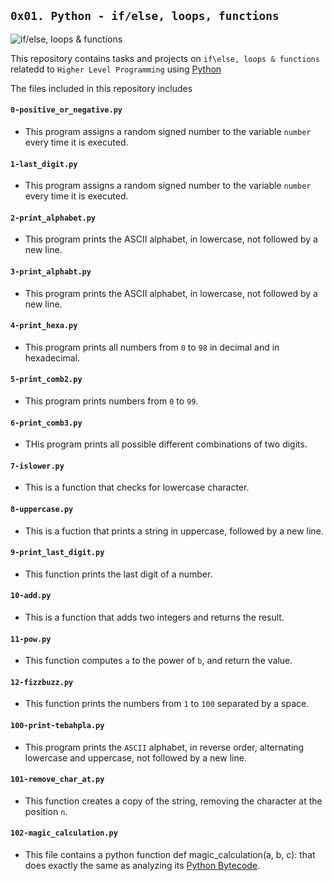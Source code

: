 ## `0x01. Python - if/else, loops, functions`

![if/else, loops & functions](https://s3.amazonaws.com/intranet-projects-files/holbertonschool-higher-level_programming+/233/code.png)

This repository contains tasks and projects on `if\else, loops & functions` relatedd to `Higher Level Programming` using [Python](https://en.wikipedia.org/wiki/Python_(programming_language))

The files included in this repository includes

#### `0-positive_or_negative.py`
  - This program assigns a random signed number to the variable `number` every time it is executed.

#### `1-last_digit.py`
  - This program assigns a random signed number to the variable `number` every time it is executed.

#### `2-print_alphabet.py`
  - This program prints the ASCII alphabet, in lowercase, not followed by a new line.

#### `3-print_alphabt.py`
  - This program prints the ASCII alphabet, in lowercase, not followed by a new line.

#### `4-print_hexa.py`
  - This program prints all numbers from `0` to `98` in decimal and in hexadecimal.

#### `5-print_comb2.py`
  - This program prints numbers from `0` to `99`.

#### `6-print_comb3.py`
  - THis program prints all possible different combinations of two digits.

#### `7-islower.py`
  - This is a function that checks for lowercase character.

#### `8-uppercase.py`
  - This is a fuction that prints a string in uppercase, followed by a new line.

#### `9-print_last_digit.py`
  - This function prints the last digit of a number.

#### `10-add.py`
  - This is a function that adds two integers and returns the result.

#### `11-pow.py`
  - This function computes `a` to the power of `b`, and return the value.

#### `12-fizzbuzz.py`
  - This function prints the numbers from `1` to `100` separated by a space.

#### `100-print-tebahpla.py`
  - This program prints the `ASCII` alphabet, in reverse order, alternating lowercase and uppercase, not followed by a new line.

#### `101-remove_char_at.py`
  - This function creates a copy of the string, removing the character at the position `n`.

#### `102-magic_calculation.py`
  - This file contains a python function def magic_calculation(a, b, c): that does exactly the same as analyzing its [Python Bytecode](https://docs.python.org/3.4/library/dis.html).
